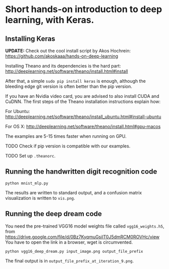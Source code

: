 # Short hands-on introduction to deep learning, with Keras.

## Installing Keras

**UPDATE:** Check out the cool install script by Akos Hochrein:
https://github.com/akoskaaa/hands-on-deep-learning

Installing Theano and its dependencies is the hard part:
http://deeplearning.net/software/theano/install.html#install

After that, a simple
```sudo pip install keras```
is enough, although the bleeding edge git version is often better than the pip version.

If you have an Nvidia video card, you are advised to also install CUDA and CuDNN.
The first steps of the Theano installation instructions explain how:

For Ubuntu:
http://deeplearning.net/software/theano/install_ubuntu.html#install-ubuntu

For OS X:
http://deeplearning.net/software/theano/install.html#gpu-macos

The examples are 5-15 times faster when running on GPU.


TODO Check if pip version is compatible with our examples.

TODO Set up ```.theanorc```.

## Running the handwritten digit recognition code

```python mnist_mlp.py```

The results are written to standard output, and a confusion matrix
visualization is written to ```vis.png```.

## Running the deep dream code

You need the pre-trained VGG16 model weights file called ```vgg16_weights.h5```, from
https://drive.google.com/file/d/0Bz7KyqmuGsilT0J5dmRCM0ROVHc/view
You have to open the link in a browser, wget is circumvented.

```python vgg16_deep_dream.py input_image.png output_file_prefix```

The final output is in ```output_file_prefix_at_iteration_9.png```.
